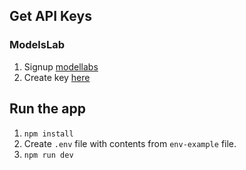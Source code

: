 ## Get API Keys 
### ModelsLab
1. Signup [modellabs]('https://modelslab.com/')
2. Create key [here]('https://modelslab.com/dashboard/apikeys')

## Run the app
1. `npm install`
2. Create `.env` file with contents from `env-example` file.
3. `npm run dev`